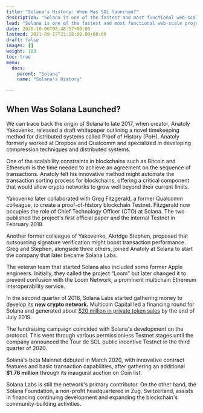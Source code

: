 ```yaml
---
title: "Solana's History: When Was SOL launched?"
description: "Solana is one of the fastest and most functional web-scale projects that leverage the features of programmable blockchain technology to deliver Decentralized Finance (DeFi) solutions. Read on to learn why this cryptocurrency is making waves"
lead: "Solana is one of the fastest and most functional web-scale projects that leverage the features of programmable blockchain technology to deliver Decentralized Finance (DeFi) solutions."
date: 2020-10-06T08:48:57+00:00
lastmod: 2021-09-17T23:18:00.00+00:00
draft: false
images: []
weight: 103
toc: true
menu:
  docs:
    parent: "Solana"
    name: "Solana's History"

---
```



## When Was Solana Launched?

We can trace back the origin of Solana to late 2017, when creator, Anatoly Yakovenko, released a draft whitepaper outlining a novel timekeeping method for distributed systems called Proof of History (PoH). Anatoly formerly worked at Dropbox and Qualcomm and specialized in developing compression techniques and distributed systems.

One of the scalability constraints in blockchains such as Bitcoin and Ethereum is the time needed to achieve an agreement on the sequence of transactions. Anatoly felt his innovative method might automate the transaction sorting process for blockchains, offering a critical component that would allow crypto networks to grow well beyond their current limits.

Yakovenko later collaborated with Greg Fitzgerald, a former Qualcomm colleague, to create a proof-of-history blockchain Testnet. Fitzgerald now occupies the role of Chief Technology Officer (CTO) at Solana. The two published the project's first official paper and the internal Testnet in February 2018.

Another former colleague of Yakovenko, Akridge Stephen, proposed that outsourcing signature verification might boost transaction performance. Greg and Stephen, alongside three others, joined Anatoly at Solana to start the company that later became Solana Labs.

The veteran team that started Solana also included some former Apple engineers. Initially, they called the project “Loom” but later changed it to prevent confusion with the Loom Network, a prominent multichain Ethereum interoperability service.

In the second quarter of 2018, Solana Labs started gathering money to develop its **new crypto network.** Multicoin Capital led a financing round for Solana and generated about [$20 million in private token sales](https://medium.com/solana-labs/solana-completes-20-million-raise-led-by-multicoin-capital-3d7f939475b6) by the end of July 2019.

The fundraising campaign coincided with Solana's development on the protocol. This went through various permissionless Testnet stages until the company announced the Tour de SOL public incentive Testnet in the third quarter of 2020.

Solana's beta Mainnet debuted in March 2020, with innovative contract features and basic transaction capabilities, after gathering an additional **$1.76 million** through its inaugural auction on Coin list.

Solana Labs is still the network's primary contributor. On the other hand, the Solana Foundation, a non-profit headquartered in Zug, Switzerland, assists in financing continuing development and expanding the blockchain's community-building activities.
